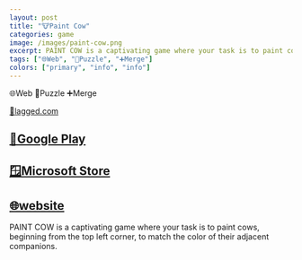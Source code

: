 ```yaml
---
layout: post
title: "🐮Paint Cow"
categories: game
image: /images/paint-cow.png
excerpt: PAINT COW is a captivating game where your task is to paint cows, beginning from the top left corner, to match the color of their adjacent companions.
tags: ["🌐Web", "🧩Puzzle", "➕Merge"]
colors: ["primary", "info", "info"]
---
```


<span class="badge badge-primary">🌐Web</span>
<span class="badge badge-info">🧩Puzzle</span>
<span class="badge badge-info">➕Merge</span>

<a href="https://lagged.com/play/6236/" class="btn btn-primary btn-lg">🎯lagged.com</a>

## [📱Google Play](https://play.google.com/store/apps/details?id=app.netlify.paintcow.twa)

## [🪟Microsoft Store](https://www.microsoft.com/en-us/p/paintcow/9mxn73v3wqmj?activetab=pivot:overviewtab)

## [🌐website](https://paintcow.netlify.app/)


PAINT COW is a captivating game where your task is to paint cows, beginning from the top left corner, to match the color of their adjacent companions.
